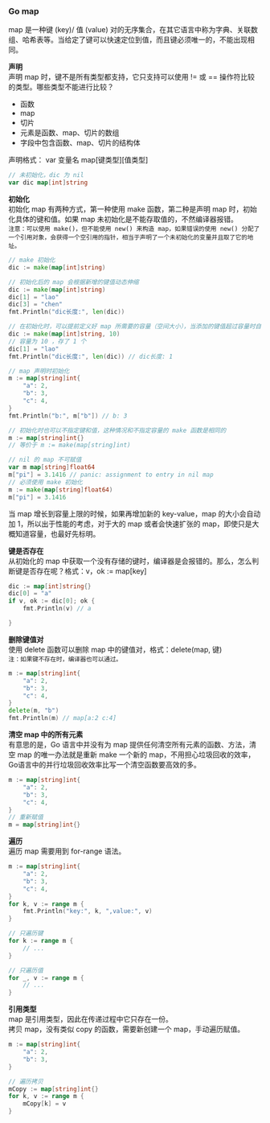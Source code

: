 
### Go map
map 是一种键 (key)/ 值 (value) 对的无序集合，在其它语言中称为字典、关联数组、哈希表等。当给定了键可以快速定位到值，而且键必须唯一的，不能出现相同。  

**声明**  
声明 map 时，键不是所有类型都支持，它只支持可以使用 != 或 == 操作符比较的类型。哪些类型不能进行比较？  
- 函数
- map
- 切片
- 元素是函数、map、切片的数组
- 字段中包含函数、map、切片的结构体

声明格式： var 变量名 map[键类型\][值类型\]
```go
// 未初始化，dic 为 nil
var dic map[int]string
```

**初始化**  
初始化 map 有两种方式，第一种使用 make 函数，第二种是声明 map 时，初始化具体的键和值。如果 map 未初始化是不能存取值的，不然编译器报错。  
`注意：可以使用 make()，但不能使用 new() 来构造 map，如果错误的使用 new() 分配了一个引用对象，会获得一个空引用的指针，相当于声明了一个未初始化的变量并且取了它的地址。`  

```go
// make 初始化
dic := make(map[int]string)

// 初始化后的 map 会根据新增的键值动态伸缩
dic := make(map[int]string)
dic[1] = "lao"
dic[3] = "chen"
fmt.Println("dic长度:", len(dic))

// 在初始化时，可以提前定义好 map 所需要的容量（空间大小），当添加的键值超过容量时自动加一
dic := make(map[int]string, 10)
// 容量为 10 ，存了 1 个
dic[1] = "lao"
fmt.Println("dic长度:", len(dic)) // dic长度: 1

// map 声明时初始化
m := map[string]int{
    "a": 2,
    "b": 3,
    "c": 4,
}
fmt.Println("b:", m["b"]) // b: 3

// 初始化时也可以不指定键和值，这种情况和不指定容量的 make 函数是相同的
m := map[string]int{}
// 等价于 m := make(map[string]int)

// nil 的 map 不可赋值
var m map[string]float64
m["pi"] = 3.1416 // panic: assignment to entry in nil map
// 必须使用 make 初始化
m := make(map[string]float64)
m["pi"] = 3.1416
```
当 map 增长到容量上限的时候，如果再增加新的 key-value，map 的大小会自动加 1，所以出于性能的考虑，对于大的 map 或者会快速扩张的 map，即使只是大概知道容量，也最好先标明。

**键是否存在**  
从初始化的 map 中获取一个没有存储的键时，编译器是会报错的。那么，怎么判断键是否存在呢？格式：v，ok := map[key\]  
```go
dic := map[int]string{}
dic[0] = "a"
if v, ok := dic[0]; ok {
    fmt.Println(v) // a

}
```

**删除键值对**  
使用 delete 函数可以删除 map 中的键值对，格式：delete(map, 键)  
`注：如果键不存在时，编译器也可以通过。`  
```go
m := map[string]int{
    "a": 2,
    "b": 3,
    "c": 4,
}
delete(m, "b")
fmt.Println(m) // map[a:2 c:4]
```

**清空 map 中的所有元素**  
有意思的是，Go 语言中并没有为 map 提供任何清空所有元素的函数、方法，清空 map 的唯一办法就是重新 make 一个新的 map，不用担心垃圾回收的效率，Go语言中的并行垃圾回收效率比写一个清空函数要高效的多。
```go
m := map[string]int{
    "a": 2,
    "b": 3,
    "c": 4,
}
// 重新赋值
m = map[string]int{}
```

**遍历**  
遍历 map 需要用到 for-range 语法。  
```go
m := map[string]int{
    "a": 2,
    "b": 3,
    "c": 4,
}
for k, v := range m {
    fmt.Println("key:", k, ",value:", v)
}

// 只遍历键
for k := range m {
    // ...
}

// 只遍历值
for _, v := range m {
    // ...
}
```

**引用类型**  
map 是引用类型，因此在传递过程中它只存在一份。  
拷贝 map，没有类似 copy 的函数，需要新创建一个 map，手动遍历赋值。  
```go
m := map[string]int{
    "a": 2,
    "b": 3,
}

// 遍历拷贝
mCopy := map[string]int{}
for k, v := range m {
    mCopy[k] = v
}
```
